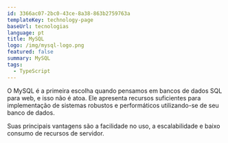 ```yaml
---
id: 3366ac07-2bc0-43ce-8a38-863b2759763a
templateKey: technology-page
baseUrl: tecnologias
language: pt
title: MySQL
logo: /img/mysql-logo.png
featured: false
summary: MySQL
tags:
  - TypeScript
---
```

O MySQL é a primeira escolha quando pensamos em bancos de dados SQL para web, e isso não é atoa. Ele apresenta recursos suficientes para implementação de sistemas robustos e performáticos utilizando-se de seu banco de dados.

Suas principais vantagens são a facilidade no uso, a escalabilidade e baixo consumo de recursos de servidor.
